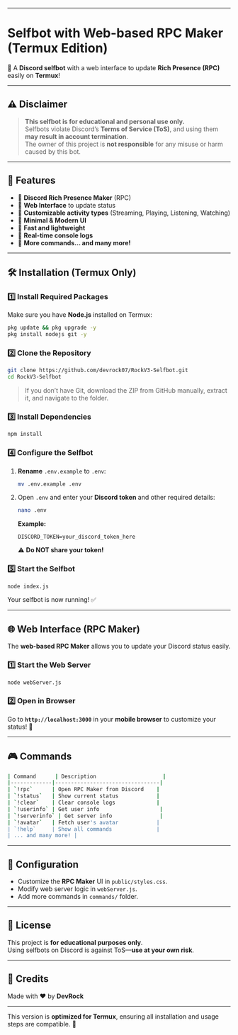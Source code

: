 

---

# **Selfbot with Web-based RPC Maker (Termux Edition)**  
🚀 A **Discord selfbot** with a web interface to update **Rich Presence (RPC)** easily on **Termux**!  

---

## ⚠ **Disclaimer**  
> **This selfbot is for educational and personal use only.**  
> Selfbots violate Discord’s **Terms of Service (ToS)**, and using them **may result in account termination**.  
> The owner of this project is **not responsible** for any misuse or harm caused by this bot.  

---

## 📌 **Features**  
- 🔹 **Discord Rich Presence Maker** (RPC)  
- 🔹 **Web Interface** to update status  
- 🔹 **Customizable activity types** (Streaming, Playing, Listening, Watching)  
- 🔹 **Minimal & Modern UI**  
- 🔹 **Fast and lightweight**  
- 🔹 **Real-time console logs**  
- 🔹 **More commands… and many more!**  

---

## 🛠 **Installation (Termux Only)**  
### **1️⃣ Install Required Packages**  
Make sure you have **Node.js** installed on Termux:  

```bash
pkg update && pkg upgrade -y
pkg install nodejs git -y
```

### **2️⃣ Clone the Repository**  
```bash
git clone https://github.com/devrock07/RockV3-Selfbot.git
cd RockV3-Selfbot
```
> If you don’t have Git, download the ZIP from GitHub manually, extract it, and navigate to the folder.  

### **3️⃣ Install Dependencies**  
```bash
npm install
```

### **4️⃣ Configure the Selfbot**  
1. **Rename** `.env.example` to `.env`:  
   ```bash
   mv .env.example .env
   ```
2. Open `.env` and enter your **Discord token** and other required details:  
   ```bash
   nano .env
   ```
   **Example:**
   ```
   DISCORD_TOKEN=your_discord_token_here
   ```
   ⚠ **Do NOT share your token!**  

### **5️⃣ Start the Selfbot**  
```bash
node index.js
```
Your selfbot is now running! ✅  

---

## 🌐 **Web Interface** (RPC Maker)  
The **web-based RPC Maker** allows you to update your Discord status easily.  

### **1️⃣ Start the Web Server**  
```bash
node webServer.js
```

### **2️⃣ Open in Browser**  
Go to **`http://localhost:3000`** in your **mobile browser** to customize your status! 🚀  

---

## 🎮 **Commands**  
```bash
| Command      | Description                     |
|-------------|---------------------------------|
| `!rpc`      | Open RPC Maker from Discord    |
| `!status`   | Show current status            |
| `!clear`    | Clear console logs             |
| `!userinfo` | Get user info                   |
| `!serverinfo` | Get server info               |
| `!avatar`   | Fetch user's avatar            |
| `!help`     | Show all commands              |
| ... and many more! |
```

---

## 🔧 **Configuration**  
- Customize the **RPC Maker** UI in `public/styles.css`.  
- Modify web server logic in `webServer.js`.  
- Add more commands in `commands/` folder.  

---

## 📜 **License**  
This project is **for educational purposes only**.  
Using selfbots on Discord is against ToS—**use at your own risk**.  

---

## 🤝 **Credits**  
Made with ❤️ by **DevRock**  

---

This version is **optimized for Termux**, ensuring all installation and usage steps are compatible. 🚀
